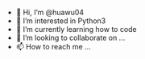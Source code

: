 - 👋 Hi, I’m @huawu04
- 👀 I’m interested in Python3
- 🌱 I’m currently learning how to code 
- 💞️ I’m looking to collaborate on ...
- 📫 How to reach me ...

<!---
huawu04/huawu04 is a ✨ special ✨ repository because its `README.md` (this file) appears on your GitHub profile.
You can click the Preview link to take a look at your changes.
--->
